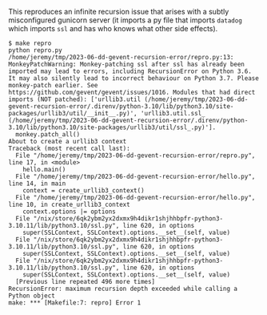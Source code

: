 This reproduces an infinite recursion issue that arises with a subtly
misconfigured gunicorn server (it imports a py file that imports `datadog`
which imports `ssl` and has who knows what other side effects).

    $ make repro
    python repro.py
    /home/jeremy/tmp/2023-06-dd-gevent-recursion-error/repro.py:13: MonkeyPatchWarning: Monkey-patching ssl after ssl has already been imported may lead to errors, including RecursionError on Python 3.6. It may also silently lead to incorrect behaviour on Python 3.7. Please monkey-patch earlier. See https://github.com/gevent/gevent/issues/1016. Modules that had direct imports (NOT patched): ['urllib3.util (/home/jeremy/tmp/2023-06-dd-gevent-recursion-error/.direnv/python-3.10/lib/python3.10/site-packages/urllib3/util/__init__.py)', 'urllib3.util.ssl_ (/home/jeremy/tmp/2023-06-dd-gevent-recursion-error/.direnv/python-3.10/lib/python3.10/site-packages/urllib3/util/ssl_.py)'].
      monkey.patch_all()
    About to create a urllib3 context
    Traceback (most recent call last):
      File "/home/jeremy/tmp/2023-06-dd-gevent-recursion-error/repro.py", line 17, in <module>
        hello.main()
      File "/home/jeremy/tmp/2023-06-dd-gevent-recursion-error/hello.py", line 14, in main
        context = create_urllib3_context()
      File "/home/jeremy/tmp/2023-06-dd-gevent-recursion-error/hello.py", line 10, in create_urllib3_context
        context.options |= options
      File "/nix/store/6qk2ybm2yx2dxmx9h4dikr1shjhhbpfr-python3-3.10.11/lib/python3.10/ssl.py", line 620, in options
        super(SSLContext, SSLContext).options.__set__(self, value)
      File "/nix/store/6qk2ybm2yx2dxmx9h4dikr1shjhhbpfr-python3-3.10.11/lib/python3.10/ssl.py", line 620, in options
        super(SSLContext, SSLContext).options.__set__(self, value)
      File "/nix/store/6qk2ybm2yx2dxmx9h4dikr1shjhhbpfr-python3-3.10.11/lib/python3.10/ssl.py", line 620, in options
        super(SSLContext, SSLContext).options.__set__(self, value)
      [Previous line repeated 496 more times]
    RecursionError: maximum recursion depth exceeded while calling a Python object
    make: *** [Makefile:7: repro] Error 1
